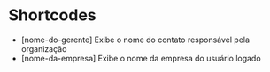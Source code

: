 # Shortcodes

- [nome-do-gerente] Exibe o nome do contato responsável pela organização
- [nome-da-empresa] Exibe o nome da empresa do usuário logado
